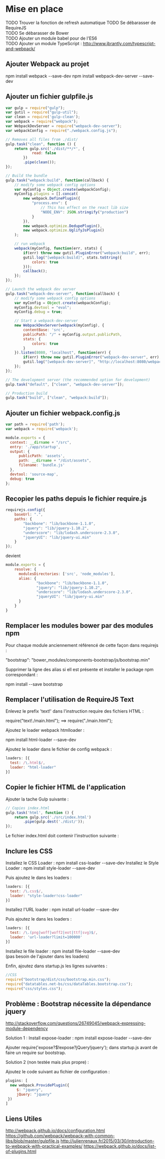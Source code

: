 # Mise en place

TODO Trouver la fonction de refresh automatique
TODO Se débarasser de RequireJS  
TODO Se débarasser de Bower  
TODO Ajouter un module babel pour de l'ES6  
TODO Ajouter un module TypeScript : http://www.jbrantly.com/typescript-and-webpack/  



## Ajouter Webpack au projet

npm install webpack --save-dev
npm install webpack-dev-server --save-dev

## Ajouter un fichier gulpfile.js

```js
var gulp = require("gulp");
var gutil = require("gulp-util");
var clean = require('gulp-clean');
var webpack = require("webpack");
var WebpackDevServer = require("webpack-dev-server");
var webpackConfig = require("./webpack.config.js");

// Removes all files from ./dist/
gulp.task("clean", function () {
    return gulp.src('./dist/**/*', {
            read: false
        })
        .pipe(clean());
});

// Build the bundle
gulp.task("webpack:build", function(callback) {
    // modify some webpack config options
    var myConfig = Object.create(webpackConfig);
    myConfig.plugins = [].concat(
        new webpack.DefinePlugin({
            "process.env": {
                // This has effect on the react lib size
                "NODE_ENV": JSON.stringify("production")
            }
        }),
        new webpack.optimize.DedupePlugin(),
        new webpack.optimize.UglifyJsPlugin()
    );

    // run webpack
    webpack(myConfig, function(err, stats) {
        if(err) throw new gutil.PluginError("webpack:build", err);
        gutil.log("[webpack:build]", stats.toString({
            colors: true
        }));
        callback();
    });
});

// Launch the webpack dev server
gulp.task("webpack-dev-server", function(callback) {
    // modify some webpack config options
    var myConfig = Object.create(webpackConfig);
    myConfig.devtool = "eval";
    myConfig.debug = true;

    // Start a webpack-dev-server
    new WebpackDevServer(webpack(myConfig), {
        contentBase: 'src',
        publicPath: "/" + myConfig.output.publicPath,
        stats: {
            colors: true
        }
    }).listen(8080, "localhost", function(err) {
        if(err) throw new gutil.PluginError("webpack-dev-server", err);
        gutil.log("[webpack-dev-server]", "http://localhost:8080/webpack-dev-server/index.html");
    });
});

// The development server (the recommended option for development)
gulp.task("default", ["clean", "webpack-dev-server"]);

// Production build
gulp.task("build", ["clean", "webpack:build"]);
```

## Ajouter un fichier webpack.config.js

```js
var path = require('path');
var webpack = require('webpack');

module.exports = {
  context: __dirname + "/src",
  entry: './app/startup',
  output: {
      publicPath: 'assets',
      path: __dirname + "/dist/assets",
      filename: 'bundle.js'
  },
  devtool: 'source-map',
  debug: true
};
```

## Recopier les paths depuis le fichier require.js

```js
requirejs.config({
    baseUrl: ".",
    paths: {
        "backbone": "lib/backbone-1.1.0",
        "jquery": "lib/jquery-1.10.2",
        "underscore": "lib/lodash.underscore-2.3.0",
        "jqueryUI": "lib/jquery-ui.min"
    }
});
```

devient

```js
module.exports = {
    resolve: {
      modulesDirectories: ['src', 'node_modules'],
      alias: {
              "backbone": "lib/backbone-1.1.0",
              "jquery": "lib/jquery-1.10.2",
              "underscore": "lib/lodash.underscore-2.3.0",
              "jqueryUI": "lib/jquery-ui.min"
      }           
    }
}
```

## Remplacer les modules bower par des modules npm

Pour chaque module anciennement référencé de  cette façon dans requirejs :

  "bootstrap": "bower_modules/components-bootstrap/js/bootstrap.min"
  
Supprimer la ligne des alias si ell est présente et installer le package npm correspondant :

  npm install --save bootstrap


## Remplacer l'utilisation de RequireJS Text

Enlevez le prefix 'text!' dans l'instruction require des fichiers HTML :

require("text!./main.html"); ==> require("./main.html");

Ajoutez le loader webpack htmlloader :

npm install html-loader --save-dev

Ajoutez le loader dans le fichier de config webpack :

```js
loaders: [{
  test: /\.html$/,
  loader: "html-loader"
}]
```

## Copier le fichier HTML de l'application

Ajouter la tache Gulp suivante :

```js
// Copies index.html
gulp.task('html', function () {
    return gulp.src('./src/index.html')
        .pipe(gulp.dest('./dist/'));
});
```

Le fichier index.html doit contenir l'instruction suivante :

<script src="assets/bundle.js"></script>


## Inclure les CSS

Installez le CSS Loader : npm install css-loader --save-dev
Installez le Style Loader : npm install style-loader --save-dev

Puis ajoutez le dans les loaders :

```js
loaders: [{
  test: /\.css$/,
  loader: "style-loader!css-loader"
}]
```

Installez l'URL loader : npm install url-loader --save-dev

Puis ajoutez le dans les loaders :

```js
loaders: [{
  test: /\.(png|woff|woff2|eot|ttf|svg)$/,
  loader: 'url-loader?limit=100000' 
}]
```

Installez le file loader : npm install file-loader --save-dev    
(pas besoin de l'ajouter dans les loaders)

Enfin, ajoutez dans startup.js les lignes suivantes :

```js
//CSS
require("bootstrap/dist/css/bootstrap.min.css");
require("datatables.net-bs/css/dataTables.bootstrap.css");
require("css/styles.css");
```

## Problème : Bootstrap nécessite la dépendance jquery
http://stackoverflow.com/questions/26749045/webpack-expressing-module-dependency

Solution 1  : 
Install expose-loader : npm install expose-loader --save-dev    

Ajouter require('expose?$!expose?jQuery!jquery'); dans startup.js avant de faire un require sur bootstrap.

Solution 2 (non testée mais plus propre) :

Ajoutez le code suivant au fichier de configuration :

```js
plugins: [
  new webpack.ProvidePlugin({
     $: "jquery",
     jQuery: "jquery"
 })
]
```



## Liens Utiles

http://webpack.github.io/docs/configuration.html
https://github.com/webpack/webpack-with-common-libs/blob/master/gulpfile.js
http://julienrenaux.fr/2015/03/30/introduction-to-webpack-with-practical-examples/
https://webpack.github.io/docs/list-of-plugins.html





